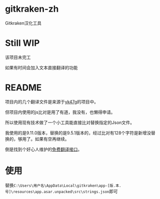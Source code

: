 # gitkraken-zh
 
Gitkraken汉化工具
 
# Still WIP
 
该项目未完工
 
如果有时间会加入文本直接翻译的功能
 
# README
 
项目内的几个翻译文件是来源于[yk47g](https://github.com/yk47g/gitkraken-chinese)的项目中。
 
但项目内使用的js比对是用了有道，我没有，也懒得申请。
 
所以使用现有技术做了一个小工具能直接比对替换指定的Json文件。
 
我使用的是9.11.0版本，替换的是9.5.1版本的，经过比对有128个字符是新增没替换的，够用了。如果有空再继续。
 
倒是找到个好心人维护的[免费翻译接口](https://api.kertennet.com/live/translate)。

# 使用
 
替换`C:\Users\用户名\AppData\Local\gitkraken\app-[版.本.号]\resources\app.asar.unpacked\src\strings.json`即可
